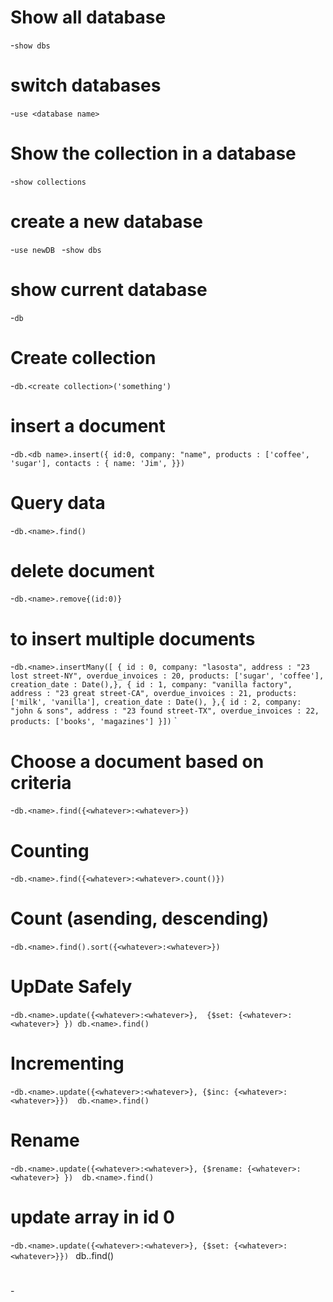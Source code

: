 # Show all database

-`show dbs`

# switch databases

-`use <database name> `

# Show the collection in a database 

-`show collections `

# create a new database

-`use newDB `
-`show dbs `

# show current database

-`db `

# Create collection

-`db.<create collection>('something') `

# insert a document

-`db.<db name>.insert({
id:0,
company: "name",
products : ['coffee', 'sugar'],
contacts : {
    name: 'Jim',
}}) `

# Query data 

-`db.<name>.find() `

# delete document

-`db.<name>.remove{(id:0)} `

# to insert multiple documents 

-`db.<name>.insertMany([
{ id : 0,
company: "lasosta",
address : "23 lost street-NY",
overdue_invoices : 20,
products: ['sugar', 'coffee'],
creation_date : Date(),}, { id : 1, company: "vanilla factory", address : "23 great street-CA", overdue_invoices : 21, products: ['milk', 'vanilla'], creation_date : Date(), },{ id : 2, company: "john & sons", address : "23 found street-TX", overdue_invoices : 22, products: ['books', 'magazines'] }])`
  `

# Choose a document based on criteria
-`db.<name>.find({<whatever>:<whatever>}) `

# Counting 
-`db.<name>.find({<whatever>:<whatever>.count()})`

# Count (asending, descending)
-`db.<name>.find().sort({<whatever>:<whatever>}) `

# UpDate Safely
-`db.<name>.update({<whatever>:<whatever>}, 
{$set: {<whatever>:<whatever>}
})
db.<name>.find()
`


# Incrementing 
-`db.<name>.update({<whatever>:<whatever>}, {$inc: {<whatever>:<whatever>}}) 
db.<name>.find()
`

# Rename
-`db.<name>.update({<whatever>:<whatever>}, {$rename: {<whatever>:<whatever>}
}) 
db.<name>.find()`

# update array in id 0
-`db.<name>.update({<whatever>:<whatever>}, {$set: {<whatever>:<whatever>}}) `
db.<name>.find()

# 
-` `

